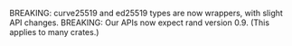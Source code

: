 BREAKING: curve25519 and ed25519 types are now wrappers, with slight API changes.
BREAKING: Our APIs now expect rand version 0.9. (This applies to many crates.)

